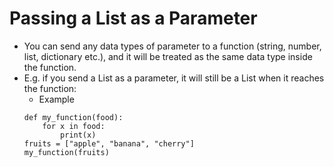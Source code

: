 # Passing a List as a Parameter
- You can send any data types of parameter to a function (string, number, list, dictionary etc.), and it will be treated as the same data type inside the function.
- E.g. if you send a List as a parameter, it will still be a List when it reaches the function:
    - Example
    ```
    def my_function(food):
        for x in food:
            print(x)
    fruits = ["apple", "banana", "cherry"]
    my_function(fruits)
    ```